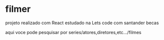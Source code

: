 # filmer
 projeto realizado com React estudado na Lets code com santander becas
 
 aqui voce pode pesquisar por series/atores,diretores,etc.../filmes 
